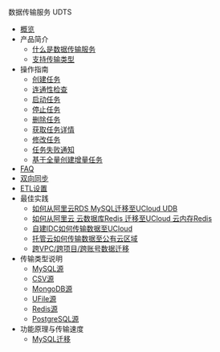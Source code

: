 <div class="sidebar_title icon__udts"> 数据传输服务 UDTS</div>

* [概览](/udts/README)
* 产品简介
    * [什么是数据传输服务](/udts/introduction/concept)
    * [支持传输类型](/udts/introduction/supporttype)
* 操作指南
    * [创建任务](/udts/guide/createtask)
    * [连通性检查](/udts/guide/checkconnection)
    * [启动任务](/udts/guide/starttask)
    * [停止任务](/udts/guide/stoptask)
    * [删除任务](/udts/guide/deletetask)
    * [获取任务详情](/udts/guide/getconfig)
    * [修改任务](/udts/guide/updatetask)
    * [任务失败通知](/udts/guide/notice)  
    * [基于全量创建增量任务](/udts/guide/quickIncremental)
* [FAQ](/udts/faq)
* [双向同步](/udts/synchronization)
* [ETL设置](/udts/etl)
* 最佳实践
    * [如何从阿里云RDS MySQL迁移至UCloud UDB](/udts/practice/alitouclud)
    * [如何从阿里云 云数据库Redis 迁移至UCloud 云内存Redis](/udts/practice/aliredis)
    * [自建IDC如何传输数据至UCloud](/udts/practice/connect)
    * [托管云如何传输数据至公有云区域](/udts/practice/hybrid)
    * [跨VPC/跨项目/跨账号数据迁移](/udts/practice/diffvpc)
* 传输类型说明
    * [MySQL源](/udts/type/mysqlsource)
    * [CSV源](/udts/type/csvsource)
    * [MongoDB源](/udts/type/mongonode)
    * [UFile源](/udts/type/ufilesource)
    * [Redis源](/udts/type/redissource)
    * [PostgreSQL源](/udts/type/pgsqlsource)
* 功能原理与传输速度
    * [MySQL迁移](/udts/tech/mysql)

